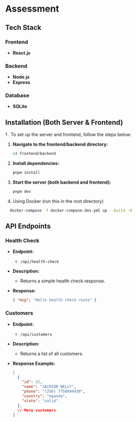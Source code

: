 # Assessment

## Tech Stack

### Frontend
- **React.js**

### Backend
- **Node.js**
- **Express**

### Database
- **SQLite**

## Installation (Both Server & Frontend)

1 . To set up the server and frontend, follow the steps below:

1. **Navigate to the frontend/backend directory:**
    ```bash
    cd frontend/backend
    ```

2. **Install dependencies:**
    ```bash
    pnpm install
    ```

3. **Start the server (both backend and frontend):**
    ```bash
    pnpm dev
    ```

2. Using Docker (run this in the root directory)
 ```bash
   docker-compose -f docker-compose.dev.yml up --build -d
 ```

## API Endpoints

### Health Check

- **Endpoint:**
    - `/api/health-check`

- **Description:**
    - Returns a simple health check response.

- **Response:**
    ```json
    { "msg": "Hello health check route" }
    ```

### Customers

- **Endpoint:**
    - `/api/customers`

- **Description:**
    - Returns a list of all customers.

- **Response Example:**
    ```json
    [
      {
        "id": 31,
        "name": "JACKSON NELLY",
        "phone": "(256) 7750694430",
        "country": "Uganda",
        "state": "valid"
      },
      // More customers
    ]
    ```

